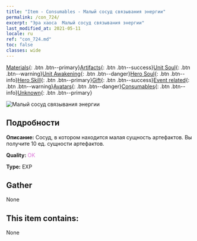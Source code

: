 ```yaml
---
title: "Item - Consumables - Малый сосуд связывания энергии"
permalink: /con_724/
excerpt: "Эра хаоса  Малый сосуд связывания энергии"
last_modified_at: 2021-05-11
locale: ru
ref: "con_724.md"
toc: false
classes: wide
---
```

 [Materials](/ItemsRU/){: .btn .btn--primary}[Artifacts](/ItemsRU/Artifacts/){: .btn .btn--success}[Unit Soul](/ItemsRU/UnitSoul/){: .btn .btn--warning}[Unit Awakening](/ItemsRU/UnitAwakening/){: .btn .btn--danger}[Hero Soul](/ItemsRU/HeroSoul/){: .btn .btn--info}[Hero Skill](/ItemsRU/HeroSkill/){: .btn .btn--primary}[Gift](/ItemsRU/Gift/){: .btn .btn--success}[Event related](/ItemsRU/Events/){: .btn .btn--warning}[Avatars](/ItemsRU/Avatars/){: .btn .btn--danger}[Consumables](/ItemsRU/Consumables/){: .btn .btn--info}[Unknown](/ItemsRU/Unknown/){: .btn .btn--primary}

 ![Малый сосуд связывания энергии](/images/t/i_520.png)

## Подробности
 **Описание:** Сосуд, в котором находится малая сущность артефактов. Вы получите 10 ед. сущности артефактов.

 **Quality:** <span style="color: #DA70D6">OK</span>

 **Type:** EXP

## Gather

  None

## This item contains:

  None

